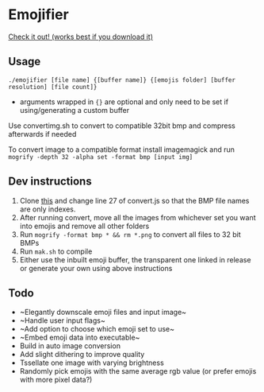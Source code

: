 # Emojifier
[Check it out! (works best if you download it)](https://drive.google.com/file/d/10VVGLyAoDJfF2WBa0r6hiepQYS9-RVWB/view?usp=sharing)

## Usage
`./emojifier [file name] {[buffer name]} {[emojis folder] [buffer resolution] [file count]}`
* arguments wrapped in `{}` are optional and only need to be set if using/generating a custom buffer

Use convertimg.sh to convert to compatible 32bit bmp and compress afterwards if needed

To convert image to a compatible format install imagemagick and run 
`mogrify -depth 32 -alpha set -format bmp [input img]`


## Dev instructions
1. Clone [this](https://github.com/SmartBoy84/EmojiScraper) and change line 27 of convert.js so that the BMP file names are only indexes.
2. After running convert, move all the images from whichever set you want into emojis and remove all other folders
3. Run `mogrify -format bmp * && rm *.png` to convert all files to 32 bit BMPs
4. Run `mak.sh` to compile
5. Either use the inbuilt emoji buffer, the transparent one linked in release or generate your own using above instructions

## Todo
- ~Elegantly downscale emoji files and input image~
- ~Handle user input flags~
- ~Add option to choose which emoji set to use~
- ~Embed emoji data into executable~
- Build in auto image conversion
- Add slight dithering to improve quality
- Tssellate one image with varying brightness
- Randomly pick emojis with the same average rgb value (or prefer emojis with more pixel data?)
